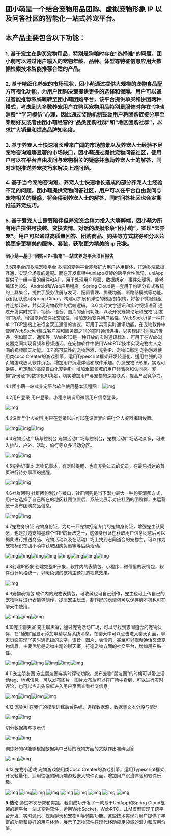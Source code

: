 ## 团小萌是一个结合宠物用品团购、虚拟宠物形象 IP 以及问答社区的智能化一站式养宠平台。 
## 本产品主要包含以下功能： 
### 1. 基于宠主在购买宠物用品，特别是狗粮时存在“选择难”的问题，团小萌可以通过用户输入的宠物年龄、品种、体型等特征信息应用大数据检索技术智能推荐合适的产品。 
### 2. 基于精细化养宠的市场现状，团小萌通过提供大规模的宠物食品配方可视化功能，为用户团购决策提供更多的选择和保障。用户可以通过智能推荐系统跳转至团小萌团购平台，该平台提供单买和拼团两种模式，考虑到大多数养宠用户在购买宠物用品特别是服饰时存在“冲动消费”“学习模仿”心理，因此通过奖励机制鼓励用户将团购链接分享至亲朋好友或者由团小萌经营的“品类团购社群”和“地区团购社群”，以求扩大销量和提高品牌知名度。 
### 3. 基于养宠人士快速增长带来广阔的市场前景以及养宠人士经验不足宠物咨询难等显著的市场缺口，团小萌通过提供宠物问答社区，使用户可以在平台自由发问与宠物相关的疑惑并激励养宠人士的解答，同时定期推送养宠技巧来解决上述问题。 
### 4. 基于当今宠物咨询难、养宠人士快速增长造成的部分养宠人士经验不足的问题，团小萌提供宠物问答社区，用户可以在平台自由发问与宠物相关的疑惑，将会得到养宠人士的解答，同时问答社区也会定期推送养宠技巧。 
### 5. 基于爱宠人士需要陪伴但养宠资金精力投入大等弊端，团小萌为所有用户提供可换装、变换表情、对话的虚拟形象“团小萌”，实现“云养宠”。用户可以通过高质量回答、团购商品、购买等方式获得积分以兑换更多更精美的服饰、套装，获取更为精美的 ip 形象。

**团小萌—基于“团购+IP+指南”一站式养宠平台项目报告**  



3.5跨平台的多端宠物平台  多端的宠物平台能够扩大用户适用群体，打通多端数据互通，实现全场景的适配。而在开发框架中uniapp框架的跨平台性优异，uniApp提供了一组丰富的组件和API，用于处理用户界面、数据绑定、事件处理等，能够编译为iOS、Android和Web应用程序。Spring Cloud是一套用于构建分布式系统的工具集合，提供了服务注册与发现、配置管理、负载均衡、断路器模式等功能。我们团队使用Spring Cloud，构建可扩展和弹性的微服务架构，将各个微服务组件连接起来，并实现宠物软件的后端逻辑。  3.6 实时文字通讯和实时视频语音  通过开发实时文字、视频、语音、图片的通讯功能，以及开发宠物论坛和宠物“朋友圈”功能，增加宠物软件社交属性，增加宠物软件用户黏性。WebSocket是一种在单个TCP连接上进行全双工通信的协议，可用于实现实时通讯功能。在宠物软件中使用WebSocket建立客户端和服务器之间的实时通讯连接，以实现即时消息的传递，例如聊天、通知等。WebRTC是一种开放的实时通讯标准，可用于在Web浏览器之间实现音频和视频通话。在宠物软件中使用WebRTC技术实现宠物主人之间的视频聊天功能。  3.7 高可玩性的宠物游戏、宠物IP、宠物ID绑定   宠物游戏使用类coco Creater的游戏引擎，运用Typescript框架开发轻量化、适用性强的网页端游戏嵌入软件页面，增加用户沉浸体验和软件乐趣。打造宠物IP形象，实现可换装、可定制的高度自由化宠物IP，增加垂直领域的用户体验感和认同感。宠物“身份证”的数字化ID绑定，切实增加用户与宠物的深度联系，提高产品竞争力。     

4.1 团小萌一站式养宠平台软件使用基本流程图：  ![img](README/clip_image009.png)     

4.2用户登录  用户登录，小程序端调用微信用户信息登录。

   ![img](README/clip_image011.png)     

4.3设置与个人资料  用户在登录以后可以在设置界面进行个人资料编辑设置。

  ![img](README/clip_image013.png)![img](README/clip_image015.png)![img](README/clip_image017.png)  

4.4宠物活动广场与控制台  宠物活动广场与控制台，宠物活动广场活动众多，可进入排队、户外、活动、旅行等众多活动分区。

  ![img](README/clip_image019.png)![img](README/clip_image021.png)   

  4.5宠物记事本  宠物记事本，有定时提醒，也有宠物过去的记录，在最易抵达的首页进行待办事项的提醒。

  ![img](README/clip_image023.png)![img](README/clip_image025.png)     

4.6社群团购  社群团购划分与接口，社群团购是当下潜力最大一种购买消费方式，用户在选择了自己所在的地区社团位置后，系统会展示对应社团的团购群，由运营统一发布团购商品信息。

  ![img](README/clip_image027.png)![img](README/clip_image029.png) 

 4.7宠物身份证  宠物身份证，为每一只宠物打造专门的宠物身份证，增强宠主认同感，也是打造宠物星球个性IP的玩法之一，这张身份证在获取用户信息同意后可以据此进行推送商品、宠物活动以及在活动广场上找到志同道合的宠物主，可以作为宠物标识在团小萌中获取团购优惠等等后续活动。

  ![img](README/clip_image031.png)![img](README/clip_image033.png)![img](README/clip_image035.png)![img](README/clip_image037.png)  ![img](README/clip_image039.png)![img](README/clip_image041.png)![img](README/clip_image043.png)![img](README/clip_image045.png)      

4.8创建IP形象  创建完整IP形象，软件内的表情包、小程序、微信里的表情包，软件设计风格统一，以暖色调的宠物主题打造视觉效果。

  ![img](README/clip_image047.png)  

4.9宠物表情包  软件内的宠物表情包，可收藏也可自己创作，宠主也可上传自己的宠物照片进行表情包创作，提高宠主玩法，制作好的表情包可以保存到本机也可在聊天中使用。

  ![img](README/clip_image049.png)![img](README/clip_image051.png)![img](README/clip_image053.png)     

4.10宠主聊天室  宠主聊天室，通过宠物活动广场，可以寻找到志同道合的宠物伙伴，在“通知”里显示添加申请以及系统消息，在聊天中可以点击进入聊天页面，聊天页面实现了实时通讯级的文字、语音、图片、表情包，甚至可以视频通话交流宠物信息，主要优势是宠物主题的聊天室，打造宠物方面的社交平台，增加用户黏性。

  ![img](README/clip_image055.png)![img](README/clip_image056.png)![img](README/clip_image058.png)  ![img](README/clip_image060.png)![img](README/clip_image062.png)![img](README/clip_image064.png)     

4.11宠主朋友圈  宠主朋友圈与实时评论功能，发布宠物“朋友圈”的时候可以带上活动tag、地点信息，可以发布图片，图片发布后可以在广场中看到，可以进行实时评论，也可以点击头像框进入用户页面查看社交信息。 

 ![img](README/clip_image066.png)![img](README/clip_image068.png)![img](README/clip_image070.png)![img](README/clip_image072.png)     

4.12 宠物AI  在我们的模型训练后台系统，选择数据源，数据集文本分段与清洗

  ![img](README/clip_image074.png)![img](README/clip_image076.png)  

切分数据集与提示词 

 ![img](README/clip_image078.png)![img](README/clip_image080.png)  

训练好的AI能够根据数据集中已给的宠物方面的文献作出准确回答

  ![img](README/clip_image082.png)![img](README/clip_image084.jpg)     

4.13 宠物小游戏  宠物游戏使用类Coco Creater的游戏引擎，运用Typescript框架开发轻量化、适用性强的网页端游戏嵌入软件页面，增加用户沉浸体验和软件乐趣。 

 ![img](README/clip_image086.png) ![img](README/clip_image088.png)![img](README/clip_image090.png)  ![img](README/clip_image092.png) ![img](README/clip_image094.png) ![img](README/clip_image096.png)  ![img](README/clip_image098.png) ![img](README/clip_image100.png) ![img](README/clip_image102.png)     

**5** **结论**   通过本次研究和实践，我们成功开发了一款基于UniApp和Spring Cloud框架的跨平台一站式宠物软件，运用WebSocket、WebRTC、LLM模型实现了跨平台开发、实时通讯、视频聊天和宠物AI等预期功能。这些技术实现为用户提供了丰富的功能和良好的用户体验，展示了宠物软件在现代移动应用领域的潜力和应用价值。  